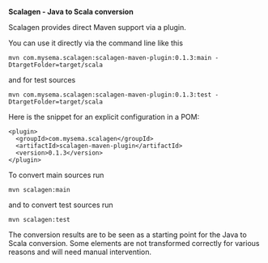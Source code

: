 **Scalagen - Java to Scala conversion**

Scalagen provides direct Maven support via a plugin.

You can use it directly via the command line like this

    mvn com.mysema.scalagen:scalagen-maven-plugin:0.1.3:main -DtargetFolder=target/scala
    
and for test sources

    mvn com.mysema.scalagen:scalagen-maven-plugin:0.1.3:test -DtargetFolder=target/scala

Here is the snippet for an explicit configuration in a POM:

    <plugin>
      <groupId>com.mysema.scalagen</groupId>
      <artifactId>scalagen-maven-plugin</artifactId>
      <version>0.1.3</version>
    </plugin>
    
To convert main sources run

    mvn scalagen:main
    
and to convert test sources run 

    mvn scalagen:test

The conversion results are to be seen as a starting point for the Java to Scala conversion. 
Some elements are not transformed correctly for various reasons and will need manual intervention.
